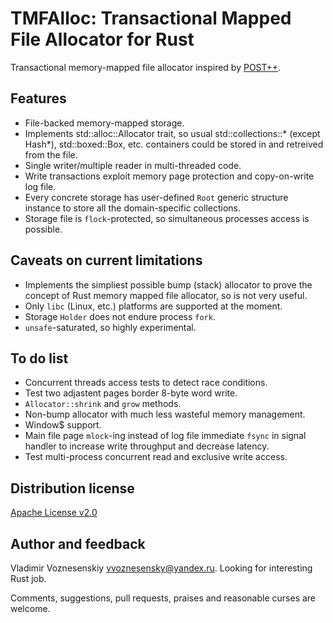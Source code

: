 # TMFAlloc: Transactional Mapped File Allocator for Rust

Transactional memory-mapped file allocator inspired by
[POST++](https://github.com/knizhnik/POST--).

## Features
 * File-backed memory-mapped storage.
 * Implements std::alloc::Allocator trait, so usual std::collections::\*
   (except Hash\*), std::boxed::Box, etc. containers could be stored in and
   retreived from the file.
 * Single writer/multiple reader in multi-threaded code.
 * Write transactions exploit memory page protection and copy-on-write log
   file.
 * Every concrete storage has user-defined `Root` generic structure instance to
   store all the domain-specific collections.
 * Storage file is `flock`-protected, so simultaneous processes access is
   possible.

## Caveats on current limitations
 * Implements the simpliest possible bump (stack) allocator to prove the concept
   of Rust memory mapped file allocator, so is not very useful.
 * Only `libc` (Linux, etc.) platforms are supported at the moment.
 * Storage `Holder` does not endure process `fork`.
 * `unsafe`-saturated, so highly experimental.

## To do list
- Concurrent threads access tests to detect race conditions.
- Test two adjastent pages border 8-byte word write.
- `Allocator::shrink` and `grow` methods.
- Non-bump allocator with much less wasteful memory management.
- Window$ support.
- Main file page `mlock`-ing instead of log file immediate `fsync` in signal
    handler to increase write throughput and decrease latency.
- Test multi-process concurrent read and exclusive write access.

## Distribution license
[Apache License v2.0](tmfalloc/blob?file=APACHE-LICENSE)

## Author and feedback

Vladimir Voznesenskiy <vvoznesensky@yandex.ru>. Looking for interesting Rust
job.

Comments, suggestions, pull requests, praises and reasonable curses are welcome.

